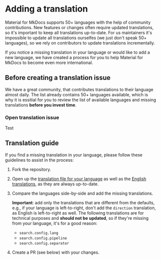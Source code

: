 # Adding a translation

Material for MkDocs supports 50+ languages with the help of community
contributions. New features or changes often require updated translations, so 
it's important to keep all translations up-to-date. For us maintainers it's 
impossible to update all translations ourselfes (we just don't speak 50+ 
languages), so we rely on contributors to update translations incrementally.

If you notice a missing translation in your language or would like to add a new 
language, we have created a process for you to help Material for MkDocs to 
become even more international.

## Before creating a translation issue

We have a great community, that contributes translations to their language almost
daily. The list already contains 50+ languages available, which is why it is 
essitial for you to review the list of available languages and missing 
translations __before you invest time__.


### Open translation issue

Test

## Translation guide




If you find a missing translation in your language, please follow these guidelines to assist in the process:

1.  Fork the repository.

2.  Open up the [translation file for your language] as well as the
    [English translations], as they are always up-to-date.
    
3.  Compare the languages side-by-side and add the missing translations.

    __Important__: add only the translations that are different from the 
    defaults, e.g., if your language is left-to-right, don't add the `direction` 
    translation, as English is left-to-right as well.
    The following translations are for technical purposes and __should not be 
    updated__, so if they're missing from your language, it's for a good reason:

    - `search.config.lang`
    - `search.config.pipeline`
    - `search.config.separator`

3.  Create a PR (see below) with your changes.

  [translation file for your language]: https://github.com/squidfunk/mkdocs-material/tree/master/src/partials/languages
  [English translations]: https://github.com/squidfunk/mkdocs-material/tree/master/src/partials/languages/en.html






